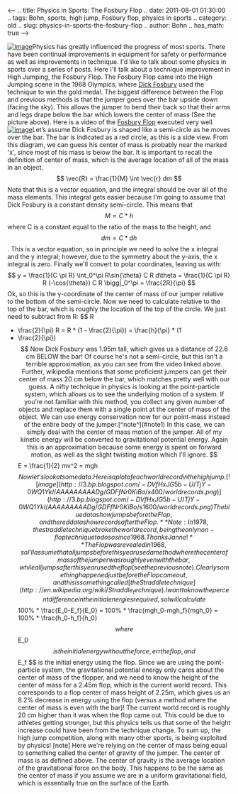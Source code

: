 <--
.. title: Physics in Sports: The Fosbury Flop
.. date: 2011-08-01 01:30:00
.. tags: Bohn, sports, high jump, Fosbury flop, physics in sports
.. category: old
.. slug: physics-in-sports-the-fosbury-flop
.. author: Bohn
.. has_math: true
-->


[![image](http://1.bp.blogspot.com/-slmXXaMCcMI/TjXnJ3qe-kI/AAAAAAAAADI/PdIuocXmC5w/s320/Fosbury.jpg)](http://1.bp.blogspot.com/-slmXXaMCcMI/TjXnJ3qe-kI/AAAAAAAAADI/PdIuocXmC5w/s1600/Fosbury.jpg)Physics
has greatly influenced the progress of most sports. There have been
continual improvements in equipment for safety or performance as well as
improvements in technique. I'd like to talk about some physics in sports
over a series of posts. Here I'll talk about a technique improvement in
High Jumping, the Fosbury Flop. The Fosbury Flop came into the High
Jumping scene in the 1968 Olympics, where [Dick
Fosbury](http://en.wikipedia.org/wiki/Dick_Fosbury) used the technique
to win the gold medal. The biggest difference between the Flop and
previous methods is that the jumper goes over the bar upside down
(facing the sky). This allows the jumper to bend their back so that
their arms and legs drape below the bar which lowers the center of mass
(See the picture above). Here is a video of the [Fosbury
Flop](http://www.youtube.com/watch?v=_bgVgFwoQVE) executed very well.
[![image](http://1.bp.blogspot.com/-UYbUVO1G8JM/TjYpGgCGOxI/AAAAAAAAADQ/wKjdCsuwLB0/s320/flopdiagram.jpg)](http://1.bp.blogspot.com/-UYbUVO1G8JM/TjYpGgCGOxI/AAAAAAAAADQ/wKjdCsuwLB0/s1600/flopdiagram.jpg)Let’s
assume Dick Fosbury is shaped like a semi-circle as he moves over the
bar. The bar is indicated as a red circle, as this is a side view. From
this diagram, we can guess his center of mass is probably near the
marked 'x', since most of his mass is below the bar. It is important to
recall the definition of center of mass, which is the average location
of all of the mass in an object. $$ \vec{R} = \frac{1}{M} \int
\vec{r} dm $$ Note that this is a vector equation, and the integral
should be over all of the mass elements. This integral gets easier
because I'm going to assume that Dick Fosbury is a constant density
semi-circle. This means that $$ M = C*h $$ where C is a constant equal
to the ratio of the mass to the height, and $$dm = C * dh $$. This is a
vector equation, so in principle we need to solve the x integral and the
y integral; however, due to the symmetry about the y-axis, the x
integral is zero. Finally we'll convert to polar coordinates, leaving us
with: $$ y = \frac{1}{C \pi R} \int_0^\pi R\sin{\theta} C R
d\theta = \frac{1}{C \pi R} R (-\cos{\theta}) C R \bigg|_0^\pi
= \frac{2R}{\pi} $$ Ok, so this is the y-coordinate of the center of
mass of our jumper relative to the bottom of the semi-circle. Now we
need to calculate relative to the top of the bar, which is roughly the
location of the top of the circle. We just need to subtract from R: $$ R
- \frac{2}{\pi} R = R * (1 - \frac{2}{\pi}) = \frac{h}{\pi} * (1
- \frac{2}{\pi}) $$ Now Dick Fosbury was 1.95m tall, which gives us a
distance of 22.6 cm BELOW the bar! Of course he's not a semi-circle, but
this isn't a terrible approximation, as you can see from the video
linked above. Further, wikipedia mentions that some proficient jumpers
can get their center of mass 20 cm below the bar, which matches pretty
well with our guess. A nifty technique in physics is looking at the
point-particle system, which allows us to see the underlying motion of a
system. If you’re not familiar with this method, you collect any given
number of objects and replace them with a single point at the center of
mass of the object. We can use energy conservation now for our
point-mass instead of the entire body of the jumper.[^note^](#note1) In
this case, we can simply deal with the center of mass motion of the
jumper. All of my kinetic energy will be converted to gravitational
potential energy. Again this is an approximation because some energy is
spent on forward motion, as well as the slight twisting motion which
I'll ignore. $$E = \frac{1}{2} mv^2 = mgh$$ Now let’s look at some
data. Here is a plot of each world record in the high jump.
[![image](http://3.bp.blogspot.com/-DVfHxJG5b-U/TjY-0WQ1YkI/AAAAAAAAADg/GDFfNr0KiBo/s400/worldrecords.png)](http://3.bp.blogspot.com/-DVfHxJG5b-U/TjY-0WQ1YkI/AAAAAAAAADg/GDFfNr0KiBo/s1600/worldrecords.png)The
blue data show jumps before the Flop, and the red data show records
after the Flop. **Note: In 1978, the straddle technique broke the
world record, being the only non-flop technique to do so since 1968.
Thanks Janne!** The Flop was revealed in 1968, so I’ll assume that all
jumps before this year used a method where the center of mass of the
jumper was roughly even with the bar, while all jumps after this year
used the flop (see the previous note). Clearly something happened just
before the Flop came out, and this is something called [the Straddle
technique](http://en.wikipedia.org/wiki/Straddle_technique). I want to
know the percent difference in the initial energies required, so I will
calculate $$ 100\% * \frac{E_0-E_f}{E_0} = 100\% *
\frac{mgh_0-mgh_f}{mgh_0} = 100\% * \frac{h_0-h_f}{h_0} $$
where $$E_0$$ is the initial energy without the force, err the flop,
and $$ E_f $$ is the initial energy using the flop. Since we are using
the point-particle system, the gravitational potential energy only cares
about the center of mass of the flopper, and we need to know the height
of the center of mass for a 2.45m flop, which is the current world
record. This corresponds to a flop center of mass height of 2.25m, which
gives us an 8.2% decrease in energy using the flop (versus a method
where the center of mass is even with the bar)! The current world record
is roughly 20 cm higher than it was when the flop came out. This could
be due to athletes getting stronger, but this physics tells us that some
of the height increase could have been from the technique change. To sum
up, the high jump competition, along with many other sports, is being
exploited by physics! [note] Here we're relying on the center of mass
being equal to something called the center of gravity of the jumper. The
center of mass is as defined above. The center of gravity is the average
location of the gravitational force on the body. This happens to be the
same as the center of mass if you assume we are in a uniform
gravitational field, which is essentially true on the surface of the
Earth.
